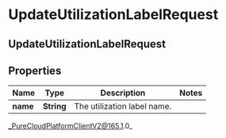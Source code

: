 # UpdateUtilizationLabelRequest

## UpdateUtilizationLabelRequest

## Properties

|Name | Type | Description | Notes|
|------------ | ------------- | ------------- | -------------|
| **name** | **String** | The utilization label name. | |



_PureCloudPlatformClientV2@165.1.0_
